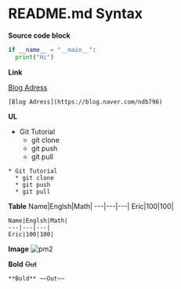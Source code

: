 # README.md Syntax

**Source code block**
```python
if __name__ = "__main__":
  print("Hi")
```

**Link**

[Blog Adress](https://blog.naver.com/ndb796)
```base
[Blog Adress](https://blog.naver.com/ndb796)
```

**UL**

* Git Tutorial
  * git clone
  * git push
  * git pull

```base
* Git Tutorial
  * git clone
  * git push
  * git pull
```

**Table**
Name|Englsh|Math|
---|---|---|
Eric|100|100|

```base
Name|Englsh|Math|
---|---|---|
Eric|100|100|
```

**Image**
<img src="./pm2-1.png" alt="pm2" />

**Bold** ~~Out~~
```base
**Bold** ~~Out~~
```
